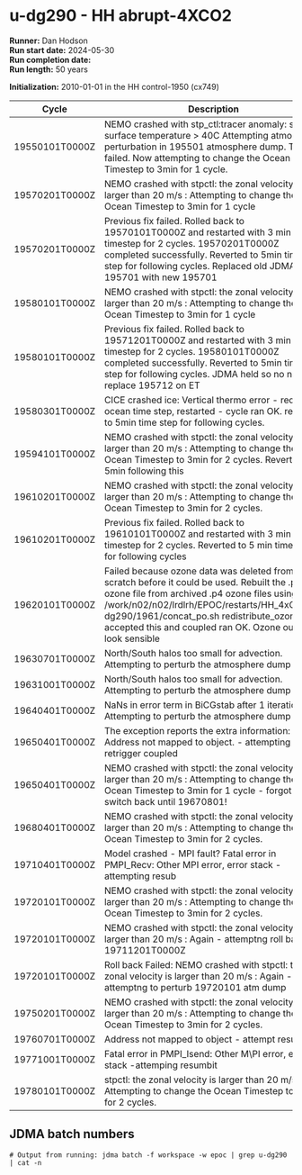 # u-dg290 - HH abrupt-4XCO2

**Runner:** Dan Hodson  
**Run start date:** 2024-05-30  
**Run completion date:**  
**Run length:** 50 years  

**Initialization:** 2010-01-01 in the HH control-1950 (cx749)

| Cycle | Description | Date |
| --- | --- | --- |
|19550101T0000Z| NEMO crashed with stp_ctl:tracer anomaly: sea surface temperature > 40C Attempting atmosphere perturbation in 195501 atmosphere dump. This failed. Now attempting to change the Ocean Timestep to 3min for 1 cycle. | 19/07/2024 |
|19570201T0000Z| NEMO crashed with  stpctl: the zonal velocity is larger than 20 m/s : Attempting to change the Ocean Timestep to 3min for 1 cycle | 18/08/2024|
|19570201T0000Z| Previous fix failed. Rolled back to 19570101T0000Z and restarted with 3 min timestep for 2 cycles. 19570201T0000Z completed successfully. Reverted to 5min time step for following cycles. Replaced old JDMA 195701 with new 195701 | 21/08/2024|
|19580101T0000Z| NEMO crashed with  stpctl: the zonal velocity is larger than 20 m/s : Attempting to change the Ocean Timestep to 3min for 1 cycle | 02/09/2024|
|19580101T0000Z| Previous fix failed. Rolled back to 19571201T0000Z and restarted with 3 min timestep for 2 cycles. 19580101T0000Z completed successfully. Reverted to 5min time step for following cycles. JDMA held so no need to replace 195712 on ET | 06/09/2024|
|19580301T0000Z| CICE crashed ice: Vertical thermo error - reduced ocean time step, restarted - cycle ran OK. reverted to 5min time step for following cycles.  | 06/09/2024| 
|19594101T0000Z| NEMO crashed with  stpctl: the zonal velocity is larger than 20 m/s : Attempting to change the Ocean Timestep to 3min for 2 cycles. Reverted to 5min following this | 09/09/2024|
|19610201T0000Z| NEMO crashed with  stpctl: the zonal velocity is larger than 20 m/s : Attempting to change the Ocean Timestep to 3min for 2 cycles.  | 13/09/2024|
|19610201T0000Z| Previous fix failed. Rolled back to 19610101T0000Z and restarted with 3 min timestep for 2 cycles. Reverted to 5 min timestep for following cycles| 13/09/2024| 
|19620101T0000Z| Failed because ozone data was deleted from NVme scratch before it could be used. Rebuilt the .po ozone file from archived .p4 ozone files using /work/n02/n02/lrdlrh/EPOC/restarts/HH_4xCO2/u-dg290/1961/concat_po.sh redistribute_ozone accepted this and coupled ran OK. Ozone outputs look sensible | 08/11/2024|
|19630701T0000Z| North/South halos too small for advection. Attempting to perturb the atmosphere dump | 11/11/2024|
|19631001T0000Z| North/South halos too small for advection. Attempting to perturb the atmosphere dump | 12/11/2024|
|19640401T0000Z| NaNs in error term in BiCGstab after      1 iterations - Attempting to perturb the atmosphere dump | 13/11/2024|
|19650401T0000Z| The exception reports the extra information: Address not mapped to object. - attempting to retrigger coupled |15/11/2024|
|19650401T0000Z| NEMO crashed with stpctl: the zonal velocity is larger than 20 m/s  : Attempting to change the Ocean Timestep to 3min for 1 cycle - forgot to switch back until 19670801!| 15/11/2024|
|19680401T0000Z| NEMO crashed with  stpctl: the zonal velocity is larger than 20 m/s : Attempting to change the Ocean Timestep to 3min for 2 cycles.  | 23/11/2024|
|19710401T0000Z| Model crashed - MPI fault?  Fatal error in PMPI_Recv: Other MPI error, error stack - attempting resub |01/12/2024|
|19720101T0000Z| NEMO crashed with  stpctl: the zonal velocity is larger than 20 m/s : Attempting to change the Ocean Timestep to 3min for 2 cycles. | 02/12/2024|
|19720101T0000Z| NEMO crashed with  stpctl: the zonal velocity is larger than 20 m/s : Again - attemptng roll back to 19711201T0000Z | 03/12/2024|
|19720101T0000Z| Roll back Failed: NEMO crashed with  stpctl: the zonal velocity is larger than 20 m/s : Again - attemptng to perturb 19720101 atm dump | 04/12/2024|
|19750201T0000Z| NEMO crashed with  stpctl: the zonal velocity is larger than 20 m/s :  Attempting to change the Ocean Timestep to 3min for 2 cycles. | 22/12/2024|
|19760701T0000Z| Address not mapped to object - attempt resubmit | 25/12/2024 |
|19771001T0000Z| Fatal error in PMPI_Isend: Other M\PI error, error stack -attemping resumbit | 28/12/2024|
|19780101T0000Z| stpctl: the zonal velocity is larger than 20 m/s - Attempting to change the Ocean Timestep to 3min for 2 cycles.  |29/12/2024|
## JDMA batch numbers
```
# Output from running: jdma batch -f workspace -w epoc | grep u-dg290 | cat -n

```
